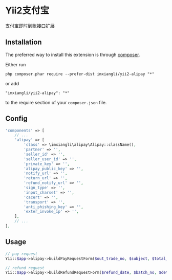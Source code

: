 Yii2支付宝
=======
支付宝即时到账接口扩展

Installation
------------

The preferred way to install this extension is through [composer](http://getcomposer.org/download/).

Either run

```
php composer.phar require --prefer-dist imxiangli/yii2-alipay "*"
```

or add

```
"imxiangli/yii2-alipay": "*"
```

to the require section of your `composer.json` file.

Config
------
```php
'components' => [
    // ...
    'alipay' => [
        'class' => \imxiangli\alipay\Alipay::className(),
        'partner' => '',
        'seller_id' => '',
        'seller_user_id' => '',
        'private_key' => '',
        'alipay_public_key' => '',
        'notify_url' => '',
        'return_url' => '',
        'refund_notify_url' => '',
        'sign_type' => '',
        'input_charset' => '',
        'cacert' => '',
        'transport' => '',
        'anti_phishing_key' => '',
        'exter_invoke_ip' => '',
    ],
    // ...
],
```


Usage
-----
```php
// pay request
Yii::$app->alipay->buildPayRequestForm($out_trade_no, $subject, $total_fee, $body);

// refund request
Yii::$app->alipay->buildRefundRequestForm($refund_date, $batch_no, $detail_data);
```